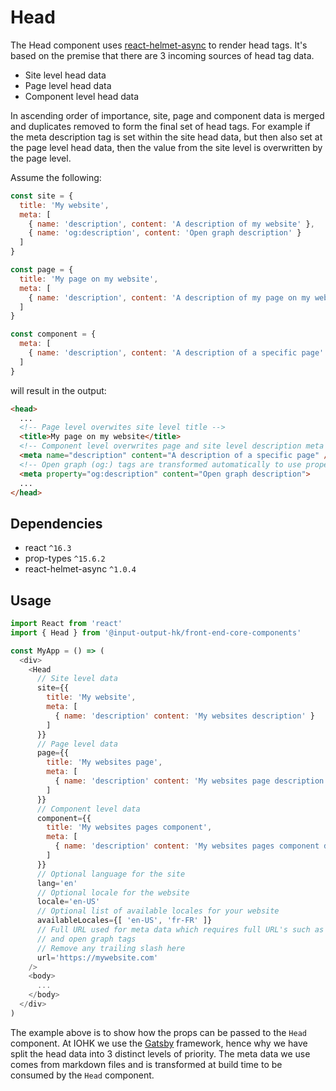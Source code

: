 # Head

The Head component uses [react-helmet-async](https://www.npmjs.com/package/react-helmet-async) to render head tags. It's based on the premise that there are 3 incoming sources of head tag data.

* Site level head data
* Page level head data
* Component level head data

In ascending order of importance, site, page and component data is merged and duplicates removed to form the final set of head tags. For example if the meta description tag is set within the site head data, but then also set at the page level head data, then the value from the site level is overwritten by the page level.

Assume the following:

```javascript
const site = {
  title: 'My website',
  meta: [
    { name: 'description', content: 'A description of my website' },
    { name: 'og:description', content: 'Open graph description' }
  ]
}

const page = {
  title: 'My page on my website',
  meta: [
    { name: 'description', content: 'A description of my page on my website' }
  ]
}

const component = {
  meta: [
    { name: 'description', content: 'A description of a specific page' }
  ]
}
```

will result in the output:

```html
<head>
  ...
  <!-- Page level overwites site level title -->
  <title>My page on my website</title>
  <!-- Component level overwrites page and site level description meta tag -->
  <meta name="description" content="A description of a specific page" />
  <!-- Open graph (og:) tags are transformed automatically to use property instead of name -->
  <meta property="og:description" content="Open graph description">
  ...
</head>
```

## Dependencies

* react `^16.3`
* prop-types `^15.6.2`
* react-helmet-async `^1.0.4`

## Usage

```javascript
import React from 'react'
import { Head } from '@input-output-hk/front-end-core-components'

const MyApp = () => (
  <div>
    <Head
      // Site level data
      site={{
        title: 'My website',
        meta: [
          { name: 'description' content: 'My websites description' }
        ]
      }}
      // Page level data
      page={{
        title: 'My websites page',
        meta: [
          { name: 'description' content: 'My websites page description' }
        ]
      }}
      // Component level data
      component={{
        title: 'My websites pages component',
        meta: [
          { name: 'description' content: 'My websites pages component description' }
        ]
      }}
      // Optional language for the site
      lang='en'
      // Optional locale for the website
      locale='en-US'
      // Optional list of available locales for your website
      availableLocales={[ 'en-US', 'fr-FR' ]}
      // Full URL used for meta data which requires full URL's such as Twitter tags
      // and open graph tags
      // Remove any trailing slash here
      url='https://mywebsite.com'
    />
    <body>
      ...
    </body>
  </div>
)

```

The example above is to show how the props can be passed to the `Head` component. At IOHK we use the [Gatsby](https://www.gatsbyjs.org/) framework, hence why we have split the head data into 3 distinct levels of priority. The meta data we use comes from markdown files and is transformed at build time to be consumed by the `Head` component.
